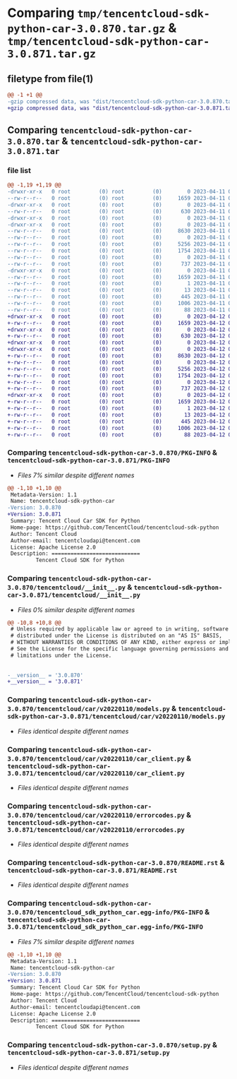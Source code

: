 # Comparing `tmp/tencentcloud-sdk-python-car-3.0.870.tar.gz` & `tmp/tencentcloud-sdk-python-car-3.0.871.tar.gz`

## filetype from file(1)

```diff
@@ -1 +1 @@
-gzip compressed data, was "dist/tencentcloud-sdk-python-car-3.0.870.tar", last modified: Tue Apr 11 03:24:58 2023, max compression
+gzip compressed data, was "dist/tencentcloud-sdk-python-car-3.0.871.tar", last modified: Wed Apr 12 00:17:59 2023, max compression
```

## Comparing `tencentcloud-sdk-python-car-3.0.870.tar` & `tencentcloud-sdk-python-car-3.0.871.tar`

### file list

```diff
@@ -1,19 +1,19 @@
-drwxr-xr-x   0 root         (0) root         (0)        0 2023-04-11 03:24:58.000000 tencentcloud-sdk-python-car-3.0.870/
--rw-r--r--   0 root         (0) root         (0)     1659 2023-04-11 03:24:58.000000 tencentcloud-sdk-python-car-3.0.870/PKG-INFO
-drwxr-xr-x   0 root         (0) root         (0)        0 2023-04-11 03:24:58.000000 tencentcloud-sdk-python-car-3.0.870/tencentcloud/
--rw-r--r--   0 root         (0) root         (0)      630 2023-04-11 03:24:58.000000 tencentcloud-sdk-python-car-3.0.870/tencentcloud/__init__.py
-drwxr-xr-x   0 root         (0) root         (0)        0 2023-04-11 03:24:58.000000 tencentcloud-sdk-python-car-3.0.870/tencentcloud/car/
-drwxr-xr-x   0 root         (0) root         (0)        0 2023-04-11 03:24:58.000000 tencentcloud-sdk-python-car-3.0.870/tencentcloud/car/v20220110/
--rw-r--r--   0 root         (0) root         (0)     8630 2023-04-11 03:24:58.000000 tencentcloud-sdk-python-car-3.0.870/tencentcloud/car/v20220110/models.py
--rw-r--r--   0 root         (0) root         (0)        0 2023-04-11 03:24:58.000000 tencentcloud-sdk-python-car-3.0.870/tencentcloud/car/v20220110/__init__.py
--rw-r--r--   0 root         (0) root         (0)     5256 2023-04-11 03:24:58.000000 tencentcloud-sdk-python-car-3.0.870/tencentcloud/car/v20220110/car_client.py
--rw-r--r--   0 root         (0) root         (0)     1754 2023-04-11 03:24:58.000000 tencentcloud-sdk-python-car-3.0.870/tencentcloud/car/v20220110/errorcodes.py
--rw-r--r--   0 root         (0) root         (0)        0 2023-04-11 03:24:58.000000 tencentcloud-sdk-python-car-3.0.870/tencentcloud/car/__init__.py
--rw-r--r--   0 root         (0) root         (0)      737 2023-04-11 03:24:58.000000 tencentcloud-sdk-python-car-3.0.870/README.rst
-drwxr-xr-x   0 root         (0) root         (0)        0 2023-04-11 03:24:58.000000 tencentcloud-sdk-python-car-3.0.870/tencentcloud_sdk_python_car.egg-info/
--rw-r--r--   0 root         (0) root         (0)     1659 2023-04-11 03:24:58.000000 tencentcloud-sdk-python-car-3.0.870/tencentcloud_sdk_python_car.egg-info/PKG-INFO
--rw-r--r--   0 root         (0) root         (0)        1 2023-04-11 03:24:58.000000 tencentcloud-sdk-python-car-3.0.870/tencentcloud_sdk_python_car.egg-info/dependency_links.txt
--rw-r--r--   0 root         (0) root         (0)       13 2023-04-11 03:24:58.000000 tencentcloud-sdk-python-car-3.0.870/tencentcloud_sdk_python_car.egg-info/top_level.txt
--rw-r--r--   0 root         (0) root         (0)      445 2023-04-11 03:24:58.000000 tencentcloud-sdk-python-car-3.0.870/tencentcloud_sdk_python_car.egg-info/SOURCES.txt
--rw-r--r--   0 root         (0) root         (0)     1006 2023-04-11 03:24:58.000000 tencentcloud-sdk-python-car-3.0.870/setup.py
--rw-r--r--   0 root         (0) root         (0)       88 2023-04-11 03:24:58.000000 tencentcloud-sdk-python-car-3.0.870/setup.cfg
+drwxr-xr-x   0 root         (0) root         (0)        0 2023-04-12 00:17:59.000000 tencentcloud-sdk-python-car-3.0.871/
+-rw-r--r--   0 root         (0) root         (0)     1659 2023-04-12 00:17:59.000000 tencentcloud-sdk-python-car-3.0.871/PKG-INFO
+drwxr-xr-x   0 root         (0) root         (0)        0 2023-04-12 00:17:59.000000 tencentcloud-sdk-python-car-3.0.871/tencentcloud/
+-rw-r--r--   0 root         (0) root         (0)      630 2023-04-12 00:17:59.000000 tencentcloud-sdk-python-car-3.0.871/tencentcloud/__init__.py
+drwxr-xr-x   0 root         (0) root         (0)        0 2023-04-12 00:17:59.000000 tencentcloud-sdk-python-car-3.0.871/tencentcloud/car/
+drwxr-xr-x   0 root         (0) root         (0)        0 2023-04-12 00:17:59.000000 tencentcloud-sdk-python-car-3.0.871/tencentcloud/car/v20220110/
+-rw-r--r--   0 root         (0) root         (0)     8630 2023-04-12 00:17:59.000000 tencentcloud-sdk-python-car-3.0.871/tencentcloud/car/v20220110/models.py
+-rw-r--r--   0 root         (0) root         (0)        0 2023-04-12 00:17:59.000000 tencentcloud-sdk-python-car-3.0.871/tencentcloud/car/v20220110/__init__.py
+-rw-r--r--   0 root         (0) root         (0)     5256 2023-04-12 00:17:59.000000 tencentcloud-sdk-python-car-3.0.871/tencentcloud/car/v20220110/car_client.py
+-rw-r--r--   0 root         (0) root         (0)     1754 2023-04-12 00:17:59.000000 tencentcloud-sdk-python-car-3.0.871/tencentcloud/car/v20220110/errorcodes.py
+-rw-r--r--   0 root         (0) root         (0)        0 2023-04-12 00:17:59.000000 tencentcloud-sdk-python-car-3.0.871/tencentcloud/car/__init__.py
+-rw-r--r--   0 root         (0) root         (0)      737 2023-04-12 00:17:59.000000 tencentcloud-sdk-python-car-3.0.871/README.rst
+drwxr-xr-x   0 root         (0) root         (0)        0 2023-04-12 00:17:59.000000 tencentcloud-sdk-python-car-3.0.871/tencentcloud_sdk_python_car.egg-info/
+-rw-r--r--   0 root         (0) root         (0)     1659 2023-04-12 00:17:59.000000 tencentcloud-sdk-python-car-3.0.871/tencentcloud_sdk_python_car.egg-info/PKG-INFO
+-rw-r--r--   0 root         (0) root         (0)        1 2023-04-12 00:17:59.000000 tencentcloud-sdk-python-car-3.0.871/tencentcloud_sdk_python_car.egg-info/dependency_links.txt
+-rw-r--r--   0 root         (0) root         (0)       13 2023-04-12 00:17:59.000000 tencentcloud-sdk-python-car-3.0.871/tencentcloud_sdk_python_car.egg-info/top_level.txt
+-rw-r--r--   0 root         (0) root         (0)      445 2023-04-12 00:17:59.000000 tencentcloud-sdk-python-car-3.0.871/tencentcloud_sdk_python_car.egg-info/SOURCES.txt
+-rw-r--r--   0 root         (0) root         (0)     1006 2023-04-12 00:17:59.000000 tencentcloud-sdk-python-car-3.0.871/setup.py
+-rw-r--r--   0 root         (0) root         (0)       88 2023-04-12 00:17:59.000000 tencentcloud-sdk-python-car-3.0.871/setup.cfg
```

### Comparing `tencentcloud-sdk-python-car-3.0.870/PKG-INFO` & `tencentcloud-sdk-python-car-3.0.871/PKG-INFO`

 * *Files 7% similar despite different names*

```diff
@@ -1,10 +1,10 @@
 Metadata-Version: 1.1
 Name: tencentcloud-sdk-python-car
-Version: 3.0.870
+Version: 3.0.871
 Summary: Tencent Cloud Car SDK for Python
 Home-page: https://github.com/TencentCloud/tencentcloud-sdk-python
 Author: Tencent Cloud
 Author-email: tencentcloudapi@tencent.com
 License: Apache License 2.0
 Description: ============================
         Tencent Cloud SDK for Python
```

### Comparing `tencentcloud-sdk-python-car-3.0.870/tencentcloud/__init__.py` & `tencentcloud-sdk-python-car-3.0.871/tencentcloud/__init__.py`

 * *Files 0% similar despite different names*

```diff
@@ -10,8 +10,8 @@
 # Unless required by applicable law or agreed to in writing, software
 # distributed under the License is distributed on an "AS IS" BASIS,
 # WITHOUT WARRANTIES OR CONDITIONS OF ANY KIND, either express or implied.
 # See the License for the specific language governing permissions and
 # limitations under the License.
 
 
-__version__ = '3.0.870'
+__version__ = '3.0.871'
```

### Comparing `tencentcloud-sdk-python-car-3.0.870/tencentcloud/car/v20220110/models.py` & `tencentcloud-sdk-python-car-3.0.871/tencentcloud/car/v20220110/models.py`

 * *Files identical despite different names*

### Comparing `tencentcloud-sdk-python-car-3.0.870/tencentcloud/car/v20220110/car_client.py` & `tencentcloud-sdk-python-car-3.0.871/tencentcloud/car/v20220110/car_client.py`

 * *Files identical despite different names*

### Comparing `tencentcloud-sdk-python-car-3.0.870/tencentcloud/car/v20220110/errorcodes.py` & `tencentcloud-sdk-python-car-3.0.871/tencentcloud/car/v20220110/errorcodes.py`

 * *Files identical despite different names*

### Comparing `tencentcloud-sdk-python-car-3.0.870/README.rst` & `tencentcloud-sdk-python-car-3.0.871/README.rst`

 * *Files identical despite different names*

### Comparing `tencentcloud-sdk-python-car-3.0.870/tencentcloud_sdk_python_car.egg-info/PKG-INFO` & `tencentcloud-sdk-python-car-3.0.871/tencentcloud_sdk_python_car.egg-info/PKG-INFO`

 * *Files 7% similar despite different names*

```diff
@@ -1,10 +1,10 @@
 Metadata-Version: 1.1
 Name: tencentcloud-sdk-python-car
-Version: 3.0.870
+Version: 3.0.871
 Summary: Tencent Cloud Car SDK for Python
 Home-page: https://github.com/TencentCloud/tencentcloud-sdk-python
 Author: Tencent Cloud
 Author-email: tencentcloudapi@tencent.com
 License: Apache License 2.0
 Description: ============================
         Tencent Cloud SDK for Python
```

### Comparing `tencentcloud-sdk-python-car-3.0.870/setup.py` & `tencentcloud-sdk-python-car-3.0.871/setup.py`

 * *Files identical despite different names*


